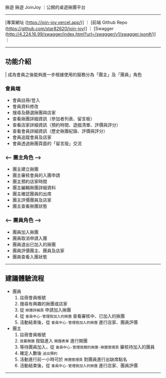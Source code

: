 揪遊
揪遊 JoinJoy ｜公開的桌遊揪團平台

---

[專案網址 (https://join-joy.vercel.app/)] ｜
[前端 Github Repo (https://github.com/star82620/join-joy)] ｜
[Swagger (http://4.224.16.99/swagger/index.html?url=/swagger/v1/swagger.json#/)] ｜

---

## 功能介紹

| 成為會員之後能夠進一步根據使用的服務分為「團主」及「團員」角色

### 會員端

- 會員註冊/登入
- 會員資料修改
- 搜尋及篩選揪團與店家
- 查看揪團詳細資訊（參加者列表、留言板）
- 查看店家詳細資訊（預約時間、遊戲清單、評價與評分）
- 查看會員詳細資訊（歷史揪團紀錄、評價與評分）
- 會員追蹤會員及店家
- 會員透過揪團頁面的「留言版」交流

### <-- 團主角色 -->

- 團主建立揪團
- 團主審核會員的入團申請
- 團主預約店家時間
- 團主編輯揪團詳細資料
- 團主確認團員的出席
- 團主評價團員及店家
- 團主查看揪團狀態

### <-- 團員角色 -->

- 團員加入揪團
- 團員取消申請入團
- 團員退出已加入的揪團
- 團員評價團主、團員及店家
- 團員查看入團狀態

---

## 建議體驗流程

- 團員
  1. 註冊會員帳號
  2. 搜尋有興趣的揪團或店家
  3. 從 `揪團詳細頁` 申請加入揪團
  4. 從 `會員中心-管理我加入的揪團` 查看審核中、已加入的揪團
  5. 活動結束後，從 `會員中心-管理我加入的揪團` 進行店家、團員評價
- 團主
  1. 註冊會員帳號
  2. `我要開團` 按鈕進入 `開團表單` 進行開團
  3. 等待團員加入，從 `會員中心-管理我開的揪團-揪團管理頁` 審核待加入的團員
  4. 確定人數後 `送出預約`
  5. 活動進行前一小時可於 `揪團管理頁` 對團員進行出缺席點名
  6. 活動結束後，從 `會員中心-管理我加入的揪團` 進行店家、團員評價

---
